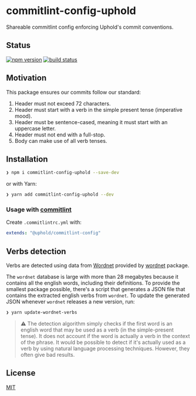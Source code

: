 # commitlint-config-uphold

Shareable commitlint config enforcing Uphold's commit conventions.

## Status

[![npm version][npm-image]][npm-url]
[![build status][ci-image]][ci-url]

## Motivation

This package ensures our commits follow our standard:

1. Header must not exceed 72 characters.
1. Header must start with a verb in the simple present tense (imperative mood).
1. Header must be sentence-cased, meaning it must start with an uppercase letter.
1. Header must not end with a full-stop.
1. Body can make use of all verb tenses.

## Installation

```sh
❯ npm i commitlint-config-uphold --save-dev
```

or with Yarn:

```sh
❯ yarn add commitlint-config-uphold --dev
```

### Usage with [commitlint](https://commitlint.js.org/)

Create `.commitlintrc.yml` with:

```yml
extends: "@uphold/commitlint-config"
```

## Verbs detection

Verbs are detected using data from [Wordnet](https://wordnet.princeton.edu/) provided by [wordnet](https://www.npmjs.com/package/wordnet) package.

The `wordnet` database is large with more than 28 megabytes because it contains all the english words, including their definitions. To provide the smallest package possible, there's a script that generates a JSON file that contains the extracted english verbs from `wordnet`. To update the generated JSON whenever `wordnet` releases a new version, run:

```sh
❯ yarn update-wordnet-verbs
```

> ⚠️ The detection algorithm simply checks if the first word is an english word that may be used as a verb (in the simple-present tense). It does not account if the word is actually a verb in the context of the phrase. It would be possible to detect if it's actually used as a verb by using natural language processing techniques. However, they often give bad results.

## License

[MIT](https://opensource.org/licenses/MIT)

[npm-image]: https://img.shields.io/npm/v/@uphold/commitlint-config.svg
[npm-url]: https://www.npmjs.com/package/@uphold/commitlint-config
[ci-image]: https://github.com/uphold/commitlint-config-uphold/actions/workflows/ci.yml/badge.svg?branch=master
[ci-url]: https://github.com/uphold/commitlint-config-uphold/actions/workflows/ci.yml
